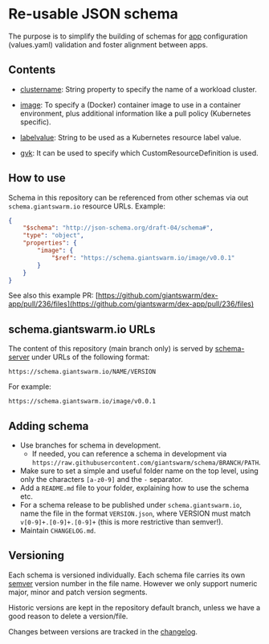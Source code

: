 # Re-usable JSON schema

The purpose is to simplify the building of schemas for [app](https://docs.giantswarm.io/developer-platform/app-platform/) configuration (values.yaml) validation and foster alignment between apps.

## Contents

- [clustername](clustername/): String property to specify the name of a workload cluster.

- [image](image/): To specify a (Docker) container image to use in a container environment, plus additional information like a pull policy (Kubernetes specific).

- [labelvalue](labelvalue/): String to be used as a Kubernetes resource label value.

- [gvk](gvk/): It can be used to specify which CustomResourceDefinition is used.

## How to use

Schema in this repository can be referenced from other schemas via out `schema.giantswarm.io` resource URLs. Example:

```json
{
    "$schema": "http://json-schema.org/draft-04/schema#",
    "type": "object",
    "properties": {
        "image": {
            "$ref": "https://schema.giantswarm.io/image/v0.0.1"
        }
    }
}
```

See also this example PR: [https://github.com/giantswarm/dex-app/pull/236/files](https://github.com/giantswarm/dex-app/pull/236/files)

## schema.giantswarm.io URLs

The content of this repository (main branch only) is served by [schema-server](https://github.com/giantswarm/schema-server) under URLs of the following format:

    https://schema.giantswarm.io/NAME/VERSION

For example:

    https://schema.giantswarm.io/image/v0.0.1

## Adding schema

- Use branches for schema in development.
  - If needed, you can reference a schema in development via `https://raw.githubusercontent.com/giantswarm/schema/BRANCH/PATH`.
- Make sure to set a simple and useful folder name on the top level, using only the characters `[a-z0-9]` and the `-` separator.
- Add a `README.md` file to your folder, explaining how to use the schema etc.
- For a schema release to be published under `schema.giantswarm.io`, name the file in the format `VERSION.json`, where VERSION must match `v[0-9]+.[0-9]+.[0-9]+` (this is more restrictive than semver!).
- Maintain `CHANGELOG.md`.

## Versioning

Each schema is versioned individually. Each schema file carries its own [semver](https://semver.org/spec/v2.0.0.html) version number in the file name. However we only support numeric major, minor and patch version segments.

Historic versions are kept in the repository default branch, unless we have a good reason to delete a version/file.

Changes between versions are tracked in the [changelog](CHANGELOG.md).
